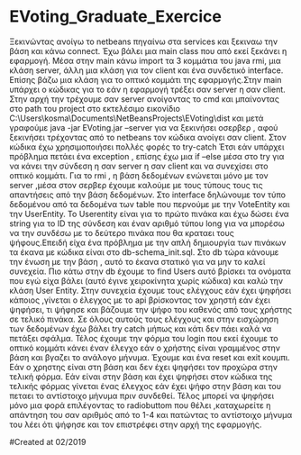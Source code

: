 # EVoting_Graduate_Exercice
Ξεκινώντας ανοίγω το netbeans πηγαίνω στα services και ξεκιναω την βάση και κάνω connect. Έχω βάλει μια main class που από εκεί ξεκάνει η εφαρμογή. 
Μέσα στην main κάνω import τα 3 κομμάτια του java rmi, μια κλάση server, άλλη μια κλάση για τον client και ένα συνδετικό interface.
Επίσης βάζω μια κλάση για το οπτικό κομμάτι της εφαρμογής.Στην main  υπάρχει ο κώδικας για το εάν η εφαρμογή τρέξει σαν server η σαν client.
Στην αρχή την τρέχουμε σαν server ανοίγοντας το cmd και μπαίνοντας στο path του project  στο εκτελέσιμο εικονίδιο
C:\Users\kosma\Documents\NetBeansProjects\EVoting\dist 
και μετά γραφούμε  java -jar EVoting.jar –server για να ξεκινήσει οσερβερ , αφού ξεκινήσει τρέχοντας από το netbeans τον κώδικα ανοίγει σαν client.
Στον κώδικα έχω χρησιμοποιήσει πολλές φορές το try-catch Έτσι εάν υπάρχει πρόβλημα  πετάει ένα exception ,
επίσης έχω μια if –else μέσα στο try για να κάνει την σύνδεση η σαν server η σαν  client και να συνεχίσει στο οπτικό κομμάτι.
Για το rmi , η βάση δεδομένων ενώνεται μόνο με τον server ,μέσα στον σερβερ έχουμε καλούμε με τους τύπους τους τις απαντήσεις από την βάση δεδομένων. 
Στο interface δηλώνουμε τον τύπο δεδομένου  από τα δεδομένα  των table που περνούμε με την VoteEntity και την UserEntity. 
Το Userentity είναι για το πρώτο πινάκα και έχω δώσει ένα string για το ID της σύνδεση και έναν αριθμό τύπου long για να μπορέσω να την συνδέσω
με το δεύτερο πινάκα που θα κραταει τους ψήφους.Επειδή είχα ένα πρόβλημα με την απλή δημιουργία των πινάκων τα έκανα με κώδικα  είναι στο db-schema_init.sql.
Στο db τώρα κάνουμε την ένωση με την βάση , αυτό το έκανα στατικό για να μην το καλεί συνεχεία. 
Πιο κάτω στην db έχουμε το find Users αυτό βρίσκει τα ονόματα που εγώ είχα βάλει (αυτό έγινε χειροκίνητα χωρίς κώδικα) και καλώ την κλάση User Entity.
Στην συνεχεία έχουμε τους ελέγχους εάν έχει ψηφήσει κάποιος ,γίνεται ο έλεγχος με το api βρίσκοντας τον χρηστή εάν έχει ψηφήσει,
τι ψήφησε και βάζουμε την ψήφο του καθενός από τους χρήστης σε τελικό πινάκα.
Σε όλους αυτούς τους ελέγχους και στην εισχώρηση των δεδομένων έχω βάλει try catch μήπως και κάτι δεν πάει καλά να πετάξει σφάλμα. 
Τέλος έχουμε την φόρμα του login που εκεί έχουμε το οπτικό κομμάτι κάνει έναν έλεγχο εάν ο χρήστης  είναι γραμμένος στην βάση και βγαζει το ανάλογο μήνυμα.
Έχουμε και ένα reset και exit κουμπι. Εάν ο χρηστης  είναι στη βάση και δεν έχει ψηφήσει τον προχώρα στην τελική φόρμα.
Εάν είναι στην βάση και έχει ψηφήσει στον κώδικα της τελικής φόρμας γίνεται ένας έλεγχος εάν έχει ψήφο στην βάση και του πεταει το αντίστοιχο μήνυμα πριν συνδεθεί.
Τέλος μπορεί να ψηφήσει μόνο μια φορά επιλέγοντας το radiobuttom που θέλει ,καταχωρείτε η απάντηση του σαν αριθμός από το 1-4 και πατώντας το αντίστοιχο μήνυμα 
του λέει ότι ψήφησε και τον επιστρέφει στην αρχή της εφαρμογής.

#Created at 02/2019

